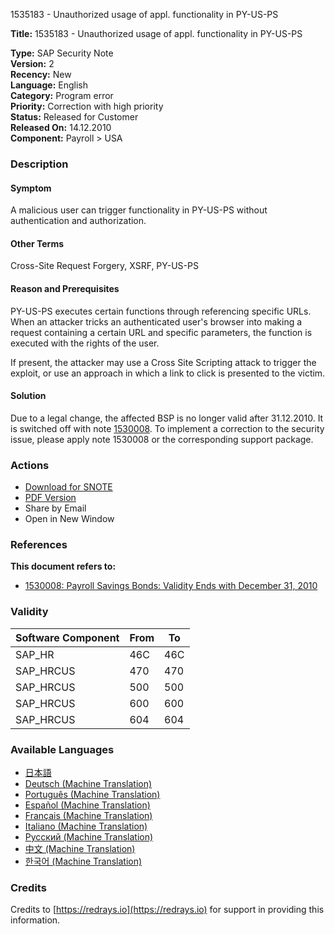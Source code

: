 1535183 - Unauthorized usage of appl. functionality in PY-US-PS

**Title:** 1535183 - Unauthorized usage of appl. functionality in PY-US-PS

**Type:** SAP Security Note  
**Version:** 2  
**Recency:** New  
**Language:** English  
**Category:** Program error  
**Priority:** Correction with high priority  
**Status:** Released for Customer  
**Released On:** 14.12.2010  
**Component:** Payroll > USA

### Description

#### Symptom
A malicious user can trigger functionality in PY-US-PS without authentication and authorization.

#### Other Terms
Cross-Site Request Forgery, XSRF, PY-US-PS

#### Reason and Prerequisites
PY-US-PS executes certain functions through referencing specific URLs. When an attacker tricks an authenticated user's browser into making a request containing a certain URL and specific parameters, the function is executed with the rights of the user.

If present, the attacker may use a Cross Site Scripting attack to trigger the exploit, or use an approach in which a link to click is presented to the victim.

#### Solution
Due to a legal change, the affected BSP is no longer valid after 31.12.2010. It is switched off with note [1530008](https://me.sap.com/notes/1530008). To implement a correction to the security issue, please apply note 1530008 or the corresponding support package.

### Actions
- [Download for SNOTE](https://notesdownloads.sap.com/note/0040000017141612017)
- [PDF Version](https://userapps.support.sap.com/sap/support/sfm/notes/print/0001535183?language=en-US&token=40F03E767C2E899A5089022E1457B294)
- Share by Email
- Open in New Window

### References
**This document refers to:**  
- [1530008: Payroll Savings Bonds: Validity Ends with December 31, 2010](https://me.sap.com/notes/1530008)

### Validity
| Software Component | From | To  |
|--------------------|------|-----|
| SAP_HR             | 46C  | 46C |
| SAP_HRCUS          | 470  | 470 |
| SAP_HRCUS          | 500  | 500 |
| SAP_HRCUS          | 600  | 600 |
| SAP_HRCUS          | 604  | 604 |

### Available Languages
- [日本語](https://me.sap.com/notes/0001535183/J)
- [Deutsch (Machine Translation)](https://me.sap.com/notes/0001535183/D)
- [Português (Machine Translation)](https://me.sap.com/notes/0001535183/P)
- [Español (Machine Translation)](https://me.sap.com/notes/0001535183/S)
- [Français (Machine Translation)](https://me.sap.com/notes/0001535183/F)
- [Italiano (Machine Translation)](https://me.sap.com/notes/0001535183/I)
- [Русский (Machine Translation)](https://me.sap.com/notes/0001535183/R)
- [中文 (Machine Translation)](https://me.sap.com/notes/0001535183/1)
- [한국어 (Machine Translation)](https://me.sap.com/notes/0001535183/3)

### Credits
Credits to [https://redrays.io](https://redrays.io) for support in providing this information.